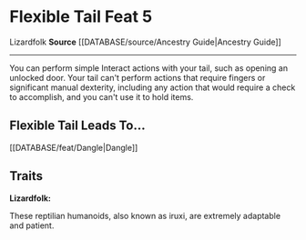 ﻿---
feat: Flexible Tail
id: '2405'
leads_to: '[[DATABASE/feat/Dangle|Dangle]]'
level: '5'
name: Flexible Tail
rarity: Common
source: '[[DATABASE/source/Ancestry Guide|Ancestry Guide]]'
trait:
- '[[DATABASE/trait/Lizardfolk|Lizardfolk]]'
type: Feat

---
# Flexible Tail <span class="item-type">Feat 5</span>

<span class="item-trait">Lizardfolk</span>
**Source** [[DATABASE/source/Ancestry Guide|Ancestry Guide]]

---
You can perform simple Interact actions with your tail, such as opening an unlocked door. Your tail can't perform actions that require fingers or significant manual dexterity, including any action that would require a check to accomplish, and you can't use it to hold items.

## Flexible Tail Leads To...

[[DATABASE/feat/Dangle|Dangle]]

## Traits

**Lizardfolk:**

These reptilian humanoids, also known as iruxi, are extremely adaptable and patient.